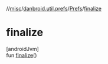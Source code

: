 //[misc](../../../index.md)/[danbroid.util.prefs](../index.md)/[Prefs](index.md)/[finalize](finalize.md)

# finalize

[androidJvm]\
fun [finalize](finalize.md)()
